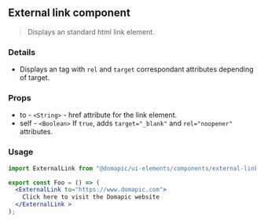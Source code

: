## External link component

> Displays an standard html link element.

### Details

* Displays an <a> tag with `rel` and `target` correspondant attributes depending of target.

### Props

* to - `<String>` - href attribute for the link element.
* self - `<Boolean>` If `true`, adds `target="_blank"` and `rel="noopener"` attributes.

### Usage

```jsx
import ExternalLink from "@domapic/ui-elements/components/external-link";

export const Foo = () => (
  <ExternalLink to="https://www.domapic.com">
    Click here to visit the Domapic website
  </ExternalLink >
);
```
